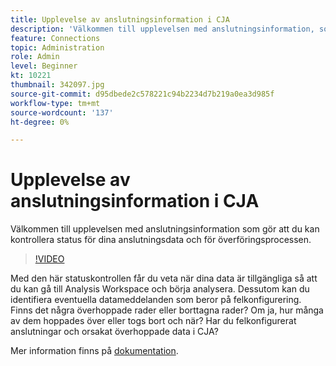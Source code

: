 ```yaml
---
title: Upplevelse av anslutningsinformation i CJA
description: 'Välkommen till upplevelsen med anslutningsinformation, som gör att du kan kontrollera status för dina anslutningsdata samt själva importen. '
feature: Connections
topic: Administration
role: Admin
level: Beginner
kt: 10221
thumbnail: 342097.jpg
source-git-commit: d95dbede2c578221c94b2234d7b219a0ea3d985f
workflow-type: tm+mt
source-wordcount: '137'
ht-degree: 0%

---
```



# Upplevelse av anslutningsinformation i CJA

Välkommen till upplevelsen med anslutningsinformation som gör att du kan kontrollera status för dina anslutningsdata och för överföringsprocessen.

>[!VIDEO](https://video.tv.adobe.com/v/342097/?quality=12&learn=on)

Med den här statuskontrollen får du veta när dina data är tillgängliga så att du kan gå till Analysis Workspace och börja analysera. Dessutom kan du identifiera eventuella datameddelanden som beror på felkonfigurering. Finns det några överhoppade rader eller borttagna rader? Om ja, hur många av dem hoppades över eller togs bort och när? Har du felkonfigurerat anslutningar och orsakat överhoppade data i CJA?

Mer information finns på [dokumentation](https://experienceleague.adobe.com/docs/analytics-platform/using/cja-connections/manage-connections.html).
